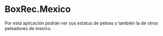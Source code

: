 # BoxRec.Mexico
Por esta aplicación podrán ver sus estatus de peleas y también la de otros peleadores de mexico.
